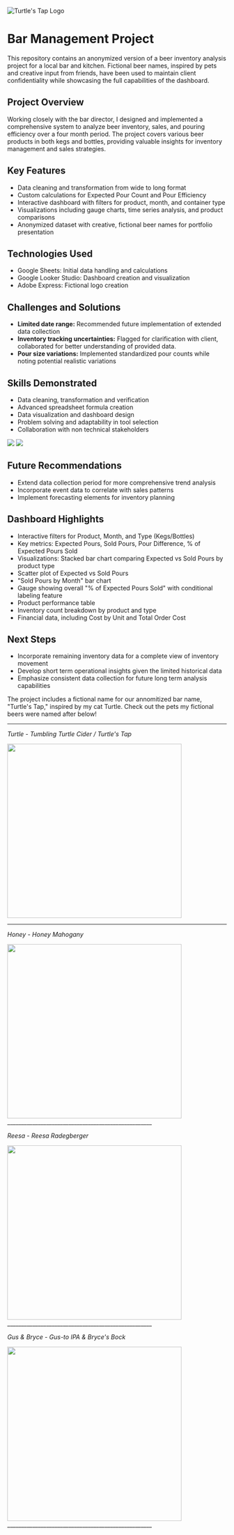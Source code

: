 ![Turtle's Tap Logo](https://github.com/karammulc/Bar-Management-Project/blob/main/turtlestaplogo.png)

# Bar Management Project

This repository contains an anonymized version of a beer inventory analysis project for a local bar and kitchen. Fictional beer names, inspired by pets and creative input from friends, have been used to maintain client confidentiality while showcasing the full capabilities of the dashboard.

## Project Overview

Working closely with the bar director, I designed and implemented a comprehensive system to analyze beer inventory, sales, and pouring efficiency over a four month period. The project covers various beer products in both kegs and bottles, providing valuable insights for inventory management and sales strategies.

## Key Features

- Data cleaning and transformation from wide to long format
- Custom calculations for Expected Pour Count and Pour Efficiency
- Interactive dashboard with filters for product, month, and container type
- Visualizations including gauge charts, time series analysis, and product comparisons
- Anonymized dataset with creative, fictional beer names for portfolio presentation

## Technologies Used

- Google Sheets: Initial data handling and calculations
- Google Looker Studio: Dashboard creation and visualization
- Adobe Express: Fictional logo creation

## Challenges and Solutions

- **Limited date range:** Recommended future implementation of extended data collection
- **Inventory tracking uncertainties:** Flagged for clarification with client, collaborated for better understanding of provided data.
- **Pour size variations:** Implemented standardized pour counts while noting potential realistic variations

## Skills Demonstrated

- Data cleaning, transformation and verification
- Advanced spreadsheet formula creation
- Data visualization and dashboard design
- Problem solving and adaptability in tool selection
- Collaboration with non technical stakeholders

<img src="https://github.com/karammulc/Bar-Management-Project/blob/main/images/Turtle_Dash_1.png" />
<img src="https://github.com/karammulc/Bar-Management-Project/blob/main/images/Turtle_Dash_2.png" />

## Future Recommendations

- Extend data collection period for more comprehensive trend analysis
- Incorporate event data to correlate with sales patterns
- Implement forecasting elements for inventory planning

## Dashboard Highlights

- Interactive filters for Product, Month, and Type (Kegs/Bottles)
- Key metrics: Expected Pours, Sold Pours, Pour Difference, % of Expected Pours Sold
- Visualizations: Stacked bar chart comparing Expected vs Sold Pours by product type
- Scatter plot of Expected vs Sold Pours
- "Sold Pours by Month" bar chart
- Gauge showing overall "% of Expected Pours Sold" with conditional labeling feature
- Product performance table
- Inventory count breakdown by product and type
- Financial data, including Cost by Unit and Total Order Cost

## Next Steps

- Incorporate remaining inventory data for a complete view of inventory movement
- Develop short term operational insights given the limited historical data
- Emphasize consistent data collection for future long term analysis capabilities


The project includes a fictional name for our annomitized bar name, "Turtle's Tap," inspired by my cat Turtle.
Check out the pets my fictional beers were named after below! 
_____________________________________________________________
*Turtle* - *Tumbling Turtle Cider / Turtle's Tap*

<img src="https://github.com/karammulc/Bar-Management-Project/blob/main/images/Turtle.jpg" width="400"/>

____________________________________________________

*Honey* - *Honey Mahogany*

<img src="https://github.com/karammulc/Bar-Management-Project/blob/main/images/Honey.jpeg" width="400"/>
____________________________________________________

*Reesa* - *Reesa Radegberger*

<img src="https://github.com/karammulc/Bar-Management-Project/blob/main/images/Reesa.jpeg" width="400"/>
____________________________________________________

*Gus & Bryce* - *Gus-to IPA & Bryce's Bock*

<img src="https://github.com/karammulc/Bar-Management-Project/blob/main/images/Gus%20%26%20Bryce.jpeg" width="400"/>
____________________________________________________

